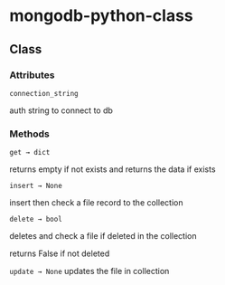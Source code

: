 # mongodb-python-class
## Class
### Attributes
`connection_string`

auth string to connect to db

### Methods
`get → dict`

returns empty if not exists and returns the data if exists

`insert → None`

insert then check a file record to the collection

`delete → bool`

deletes and check a file if deleted in the collection

returns False if not deleted

`update → None`
updates the file in collection